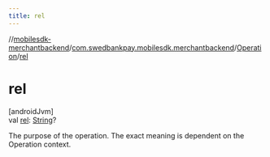 ```yaml
---
title: rel
---
```

//[mobilesdk-merchantbackend](../../../index.html)/[com.swedbankpay.mobilesdk.merchantbackend](../index.html)/[Operation](index.html)/[rel](rel.html)



# rel



[androidJvm]\
val [rel](rel.html): [String](https://kotlinlang.org/api/latest/jvm/stdlib/kotlin/-string/index.html)?



The purpose of the operation. The exact meaning is dependent on the Operation context.




